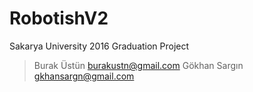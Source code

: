 # RobotishV2
Sakarya University 2016 Graduation Project

>Burak Üstün 
>burakustn@gmail.com
>Gökhan Sargın
>gkhansargn@gmail.com
